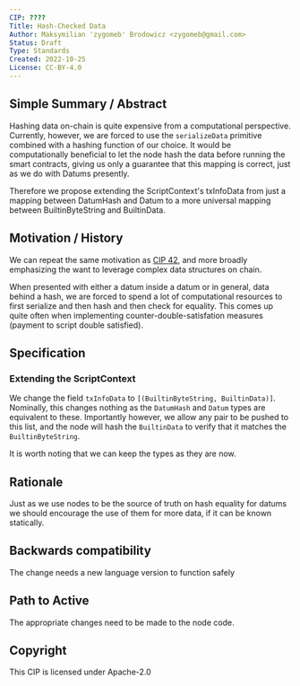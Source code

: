 ```yaml
---
CIP: ????
Title: Hash-Checked Data
Author: Maksymilian 'zygomeb' Brodowicz <zygomeb@gmail.com>
Status: Draft
Type: Standards
Created: 2022-10-25
License: CC-BY-4.0
---
```


## Simple Summary / Abstract

Hashing data on-chain is quite expensive from a computational perspective. Currently, however, we are forced to use the `serializeData` primitive combined with a hashing function of our choice. It would be computationally beneficial to let the node hash the data before running the smart contracts, giving us only a guarantee that this mapping is correct, just as we do with Datums presently.

Therefore we propose extending the ScriptContext's txInfoData from just a mapping between DatumHash and Datum to a more universal mapping between BuiltinByteString and BuiltinData.

## Motivation / History

We can repeat the same motivation as [CIP 42](https://cips.cardano.org/cips/cip42/), and more broadly emphasizing the want to leverage complex data structures on chain. 

When presented with either a datum inside a datum or in general, data behind a hash, we are forced to spend a lot of computational resources to first serialize and then hash and then check for equality. This comes up quite often when implementing counter-double-satisfation measures (payment to script double satisfied).

## Specification

### Extending the ScriptContext

We change the field `txInfoData` to `[(BuiltinByteString, BuiltinData)]`. Nominally, this changes nothing as the `DatumHash` and `Datum` types are equivalent to these. Importantly however, we allow any pair to be pushed to this list, and the node will hash the `BuiltinData` to verify that it matches the `BuiltinByteString`.

It is worth noting that we can keep the types as they are now.

## Rationale

Just as we use nodes to be the source of truth on hash equality for datums we should encourage the use of them for more data, if it can be known statically.

## Backwards compatibility

The change needs a new language version to function safely

## Path to Active

The appropriate changes need to be made to the node code.

## Copyright

This CIP is licensed under Apache-2.0